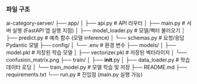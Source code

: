### 파일 구조 

ai-category-server/
├── app/
│   ├── api.py              # API 라우터
│   ├── main.py             # 서버 실행 (FastAPI 앱 실행 지점)
│   ├── model_loader.py     # 모델/벡터 불러오기
│   ├── predict.py          # 예측 함수 (모델 inference)
│   └── schemas.py          # 요청/응답 Pydantic 모델
├── config/
│   └── .env                # 환경 변수
├── models/
│   ├── model.pkl           # 저장된 학습 모델
│   ├── vectorizer.pkl      # 저장된 벡터라이저
│   └── confusion_matrix.png
├── train/
│   ├── __init__.py
│   ├── data_loader.py      # 학습 데이터 로딩
│   └── train_model.py      # 모델 학습 및 저장
├── README.md
├── requirements.txt
└── run.py                  # 진입점 (main.py 실행 가능)
